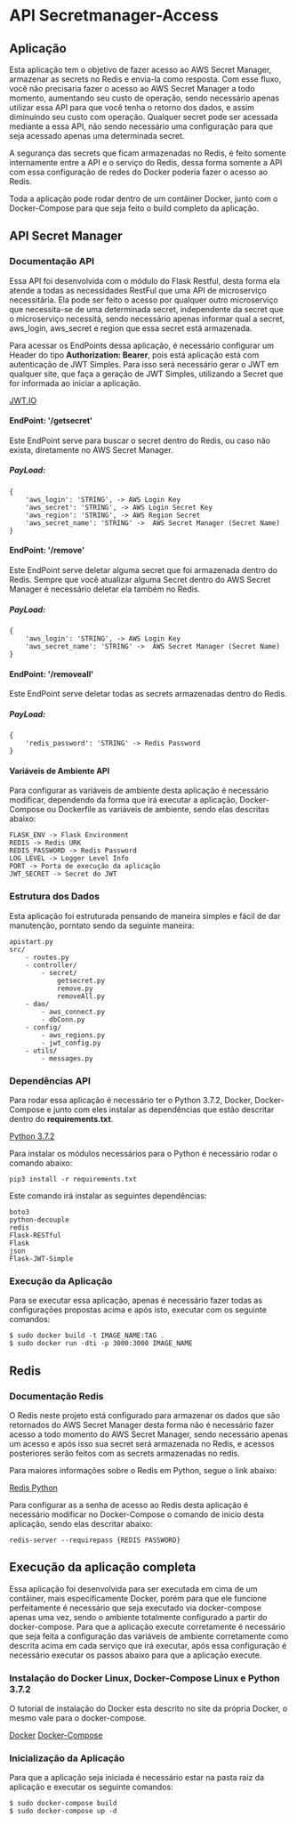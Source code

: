 # API Secretmanager-Access

## Aplicação

Esta aplicação tem o objetivo de fazer acesso ao AWS Secret Manager, armazenar as secrets no Redis e envia-la como resposta. Com esse fluxo, você não precisaria fazer o acesso ao AWS Secret Manager a todo momento, aumentando seu custo de operação, sendo necessário apenas utilizar essa API para que você tenha o retorno dos dados, e assim diminuíndo seu custo com operação. Qualquer secret pode ser acessada mediante a essa API, não sendo necessário uma configuração para que seja acessado apenas uma determinada secret.

A segurança das secrets que ficam armazenadas no Redis, é feito somente internamente entre a API e o serviço do Redis, dessa forma somente a API com essa configuração de redes do Docker poderia fazer o acesso ao Redis.

Toda a aplicação pode rodar dentro de um contâiner Docker, junto com o Docker-Compose para que seja feito o build completo da aplicação.

## API Secret Manager

### Documentação API

Essa API foi desenvolvida com o módulo do Flask Restful, desta forma ela atende a todas as necessidades RestFul que uma API de microserviço necessitária. Ela pode ser feito o acesso por qualquer outro microserviço que necessita-se de uma determinada secret, independente da secret que o microserviço necessitá, sendo necessário apenas informar qual a secret, aws_login, aws_secret e region que essa secret está armazenada.

Para acessar os EndPoints dessa aplicação, é necessário configurar um Header do tipo **Authorization: Bearer**, pois está aplicação está com autenticação de JWT Simples. Para isso será necessário gerar o JWT em qualquer site, que faça a geração de JWT Simples, utilizando a Secret que for informada ao iniciar a aplicação.

[JWT.IO](https://jwt.io)

#### EndPoint: '/getsecret'

Este EndPoint serve para buscar o secret dentro do Redis, ou caso não exista, diretamente no AWS Secret Manager.

##### PayLoad:

```
{
    'aws_login': 'STRING', -> AWS Login Key
    'aws_secret': 'STRING', -> AWS Login Secret Key
    'aws_region': 'STRING', -> AWS Region Secret
    'aws_secret_name': 'STRING' ->  AWS Secret Manager (Secret Name)
}    
```

#### EndPoint: '/remove'

Este EndPoint serve deletar alguma secret que foi armazenada dentro do Redis. Sempre que você atualizar alguma Secret dentro do AWS Secret Manager é necessário deletar ela também no Redis.

##### PayLoad:

```
{
    'aws_login': 'STRING', -> AWS Login Key
    'aws_secret_name': 'STRING' ->  AWS Secret Manager (Secret Name)
}    
```

#### EndPoint: '/removeall'

Este EndPoint serve deletar todas as secrets armazenadas dentro do Redis.

##### PayLoad:

```
{
    'redis_password': 'STRING' -> Redis Password
}    
```


#### Variáveis de Ambiente API

Para configurar as variáveis de ambiente desta aplicação é necessário modificar, dependendo da forma que irá executar a aplicação, Docker-Compose ou Dockerfile as variáveis de ambiente, sendo elas descritas abaixo:

```
FLASK_ENV -> Flask Environment
REDIS -> Redis URK
REDIS_PASSWORD -> Redis Password
LOG_LEVEL -> Logger Level Info
PORT -> Porta de execução da aplicação
JWT_SECRET -> Secret do JWT
```

### Estrutura dos Dados

Esta aplicação foi estruturada pensando de maneira simples e fácil de dar manutenção, porntato sendo da seguinte maneira:

```
apistart.py
src/
    - routes.py
    - controller/
        - secret/
            getsecret.py
            remove.py
            removeAll.py
    - dao/
        - aws_connect.py
        - dbConn.py
    - config/
        - aws_regions.py
        - jwt_config.py
    - utils/
        - messages.py
```

### Dependências API

Para rodar essa aplicação é necessário ter o Python 3.7.2, Docker, Docker-Compose e junto com eles instalar as dependências que estão descritar dentro do **requirements.txt**.

[Python 3.7.2](https://www.python.org/downloads/release/python-372/)

Para instalar os módulos necessários para o Python é necessário rodar o comando abaixo:

```pip3 install -r requirements.txt```

Este comando irá instalar as seguintes dependências:

```
boto3
python-decouple
redis
Flask-RESTful
Flask
json
Flask-JWT-Simple
```

### Execução da Aplicação

Para se executar essa aplicação, apenas é necessário fazer todas as configurações propostas acima e após isto, executar com os seguinte comandos:

```
$ sudo docker build -t IMAGE_NAME:TAG .
$ sudo docker run -dti -p 3000:3000 IMAGE_NAME
```

## Redis

### Documentação Redis

O Redis neste projeto está configurado para armazenar os dados que são retornados do AWS Secret Manager desta forma não é necessário fazer acesso a todo momento do AWS Secret Manager, sendo necessário apenas um acesso e após isso sua secret será armazenada no Redis, e acessos posteriores serão feitos com as secrets armazenadas no redis.

Para maiores informações sobre o Redis em Python, segue o link abaixo:

[Redis Python](https://pypi.org/project/redis/)

Para configurar as a senha de acesso ao Redis desta aplicação é necessário modificar no Docker-Compose o comando de inicio desta aplicação, sendo elas descritar abaixo:

```
redis-server --requirepass {REDIS PASSWORD}
```

## Execução da aplicação completa

Essa aplicação foi desenvolvida para ser executada em cima de um contâiner, mais especificamente Docker, porém para que ele funcione perfeitamente é necessário que seja executado via docker-compose apenas uma vez, sendo o ambiente totalmente configurado a partir do docker-compose. Para que a aplicação execute corretamente é necessário que seja feita a configuração das variáveis de ambiente corretamente como descrita acima em cada serviço que irá executar, após essa configuração é necessário executar os passos abaixo para que a aplicação execute.

### Instalação do Docker Linux, Docker-Compose Linux e Python 3.7.2

O tutorial de instalação do Docker esta descrito no site da própria Docker, o mesmo vale para o docker-compose.

[Docker](https://docs.docker.com/install/linux/docker-ce/ubuntu/)
[Docker-Compose](https://docs.docker.com/compose/install/)

### Inicialização da Aplicação

Para que a aplicação seja iniciada é necessário estar na pasta raiz da aplicação e executar os seguinte comandos:

```
$ sudo docker-compose build
$ sudo docker-compose up -d
```